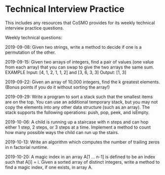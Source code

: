 # Technical Interview Practice

This includes any resources that CoSMO provides for its weekly technical interview practice questions.

Weekly technical questions:

2019-09-08: Given two strings, write a method to decide if one is a permutation of the other.

2019-09-15: Given two arrays of integers, find a pair of values (one value from each array) that you can swap to give the two arrays the same sum.
EXAMPLE
Input: [4, 1, 2, 1, 1, 2] and [3, 6, 3, 3]
Output: [1, 3] 

2019-09-22: Given an array of 10,000 integers, find the k greatest elements. (Bonus points if you do it without sorting the array!)

2019-09-29: Write a program to sort a stack such that the smallest items are on the top. You can use an additional temporary stack, but you may not copy the elements into any other data structure (such as an array). The stack supports the following operations: push, pop, peek, and isEmpty.

2019-10-06: A child is running up a staircase with n steps and can hop either 1 step, 2 steps, or 3 steps at a time. Implement a method to count how many possible ways the child can run up the stairs.

2019-10-13: Write an algorithm which computes the number of trailing zeros in n factorial runtime.

2019-10-20: A magic index in an array A[1 ... n-1] is defined to be an index such that A[i] = i. Given a sorted array of distinct integers, write a method to find a magic index, if one exists, in array A.